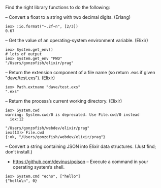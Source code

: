 Find the right library functions to do the following:

– Convert a float to a string with two decimal digits. (Erlang)
  ```shell
  iex> :io.format("~.2f~n", [2/3])
  0.67
  ```
– Get the value of an operating-system environment variable. (Elixir)
  ```shell
  iex> System.get_env()
  # lots of output
  iex> System.get_env "PWD"
  "/Users/gonzofish/elixir/prag"
  ```
– Return the extension component of a file name (so return .exs if given
  "dave/test.exs"). (Elixir)
  ```shell
  iex> Path.extname "dave/test.exs"
  ".exs"
  ```
– Return the process’s current working directory. (Elixir)
  ```shell
  iex> System.cwd
  warning: System.cwd/0 is deprecated. Use File.cwd/0 instead
    iex:12

  "/Users/gonzofish/webdev/elixir/prag"
  iex(13)> File.cwd
  {:ok, "/Users/gonzofish/webdev/elixir/prag"}
  ```
– Convert a string containing JSON into Elixir data structures. (Just find;
  don’t install.)
  - https://github.com/devinus/poison
– Execute a command in your operating system’s shell.
  ```shell
  iex> System.cmd "echo", ["hello"]
  {"hello\n", 0}
  ```
